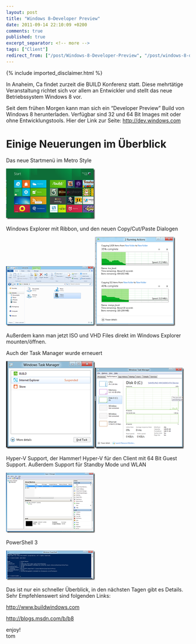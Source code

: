```yaml
---
layout: post
title: "Windows 8–Developer Preview"
date: 2011-09-14 22:10:09 +0200
comments: true
published: true
excerpt_separator: <!-- more -->
tags: ["Client"]
redirect_from: ["/post/Windows-8-Developer-Preview", "/post/windows-8-developer-preview"]
---
```

<!-- more -->
{% include imported_disclaimer.html %}
<p>In Anaheim, Ca findet zurzeit die BUILD Konferenz statt. Diese mehrtätige Veranstaltung richtet sich vor allem an Entwickler und stellt das neue Betriebssystem Windows 8 vor.</p>  <p>Seit dem frühen Morgen kann man sich ein “Developer Preview” Build von Windows 8 herunterladen. Verfügbar sind 32 und 64 Bit Images mit oder ohne Entwicklungstools. Hier der Link zur Seite: <a href="http://dev.windows.com">http://dev.windows.com</a></p>  <h1>Einige Neuerungen im Überblick</h1>  <p>Das neue Startmenü im Metro Style</p>  <p><a href="/assets/image_346.png"><img style="background-image: none; border-right-width: 0px; margin: 0px; padding-left: 0px; padding-right: 0px; display: inline; border-top-width: 0px; border-bottom-width: 0px; border-left-width: 0px; padding-top: 0px" title="image" border="0" alt="image" src="/assets/image_thumb_344.png" width="244" height="139" /></a></p>  <p>Windows Explorer mit Ribbon, und den neuen Copy/Cut/Paste Dialogen</p>  <p><a href="/assets/image_347.png"><img style="background-image: none; border-right-width: 0px; padding-left: 0px; padding-right: 0px; display: inline; border-top-width: 0px; border-bottom-width: 0px; border-left-width: 0px; padding-top: 0px" title="image" border="0" alt="image" src="/assets/image_thumb_345.png" width="244" height="164" /></a><a href="/assets/image_348.png"><img style="background-image: none; border-right-width: 0px; padding-left: 0px; padding-right: 0px; display: inline; border-top-width: 0px; border-bottom-width: 0px; border-left-width: 0px; padding-top: 0px" title="image" border="0" alt="image" src="/assets/image_thumb_346.png" width="220" height="244" /></a></p>  <p>Außerdem kann man jetzt ISO und VHD Files direkt im Windows Explorer mounten/öffnen.</p>  <p>Auch der Task Manager wurde erneuert</p>  <p><a href="/assets/image_349.png"><img style="background-image: none; border-right-width: 0px; margin: 0px; padding-left: 0px; padding-right: 0px; display: inline; border-top-width: 0px; border-bottom-width: 0px; border-left-width: 0px; padding-top: 0px" title="image" border="0" alt="image" src="/assets/image_thumb_347.png" width="244" height="240" /></a><a href="/assets/image_350.png"><img style="background-image: none; border-right-width: 0px; margin: 0px; padding-left: 0px; padding-right: 0px; display: inline; border-top-width: 0px; border-bottom-width: 0px; border-left-width: 0px; padding-top: 0px" title="image" border="0" alt="image" src="/assets/image_thumb_348.png" width="244" height="222" /></a></p>  <p>Hyper-V Support, der Hammer! Hyper-V für den Client mit 64 Bit Guest Support. Außerdem Support für Standby Mode und WLAN</p>  <p><a href="/assets/image_351.png"><img style="background-image: none; border-right-width: 0px; margin: 0px; padding-left: 0px; padding-right: 0px; display: inline; border-top-width: 0px; border-bottom-width: 0px; border-left-width: 0px; padding-top: 0px" title="image" border="0" alt="image" src="/assets/image_thumb_349.png" width="244" height="165" /></a></p>  <p>PowerShell 3</p>  <p><a href="/assets/image_352.png"><img style="background-image: none; border-right-width: 0px; margin: 0px; padding-left: 0px; padding-right: 0px; display: inline; border-top-width: 0px; border-bottom-width: 0px; border-left-width: 0px; padding-top: 0px" title="image" border="0" alt="image" src="/assets/image_thumb_350.png" width="244" height="81" /></a>&#160;</p>  <p>Das ist nur ein schneller Überblick, in den nächsten Tagen gibt es Details. Sehr Empfehlenswert sind folgenden Links:</p>  <p><a href="http://www.buildwindows.com">http://www.buildwindows.com</a></p>  <p><a href="http://blogs.msdn.com/b/b8">http://blogs.msdn.com/b/b8</a></p>  <p>enjoy!   <br />tom</p>
